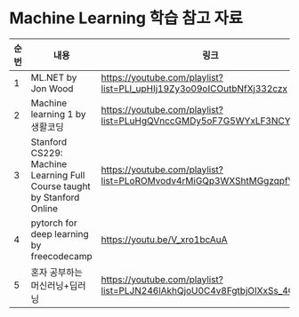 # Machine Learning 학습 참고 자료

| 순번 | 내용 | 링크 | 비고 |
| ---| --- | --- | --- |
| 1 | ML.NET by Jon Wood | https://youtube.com/playlist?list=PLl_upHIj19Zy3o09oICOutbNfXj332czx | - |
| 2 | Machine learning 1 by 생활코딩 | https://youtube.com/playlist?list=PLuHgQVnccGMDy5oF7G5WYxLF3NCYhB9H9 | - |
| 3 | Stanford CS229: Machine Learning Full Course taught by Stanford Online | https://youtube.com/playlist?list=PLoROMvodv4rMiGQp3WXShtMGgzqpfVfbU | - |
| 4 |pytorch for deep learning by freecodecamp| https://youtu.be/V_xro1bcAuA | - |
| 5 |혼자 공부하는 머신러닝+딥러닝| https://youtube.com/playlist?list=PLJN246lAkhQjoU0C4v8FgtbjOIXxSs_4Q| - |
